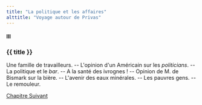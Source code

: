 ```yaml
---
title: "La politique et les affaires"
alttitle: "Voyage autour de Privas"
---
```


#### III

### {{ title }}

<div id="tltr">

Une famille de travailleurs. -- L'opinion d'un Américain sur les _politicians_.
-- La politique et le _bar_. -- A la santé des ivrognes ! -- Opinion de M. de
Bismark sur la bière. -- L'avenir des eaux minérales. -- Les pauvres gens. -- Le
remouleur.

</div>

<div id="next">

[Chapitre Suivant](04.html)

</div>
